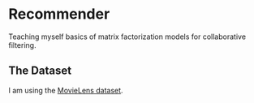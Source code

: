 # Recommender

Teaching myself basics of matrix factorization models for collaborative filtering.

## The Dataset

I am using the [MovieLens dataset](https://grouplens.org/datasets/movielens/latest/).
